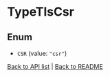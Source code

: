 # TypeTlsCsr

## Enum


* `CSR` (value: `"csr"`)


[Back to API list](../README.md#documentation-for-api-endpoints) | [Back to README](../README.md)


